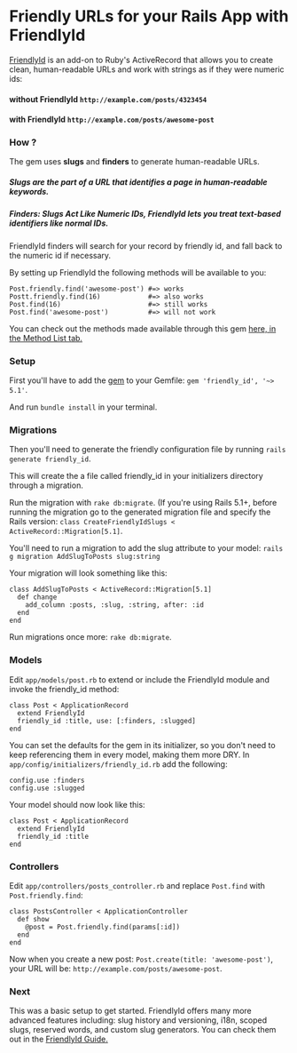 
# Friendly URLs for your Rails App with FriendlyId

[FriendlyId](https://github.com/norman/friendly_id) is an add-on to Ruby's ActiveRecord that allows you to create clean, human-readable URLs and work with strings as if they were numeric ids:

#### without FriendlyId  `http://example.com/posts/4323454`
#### with FriendlyId  `http://example.com/posts/awesome-post`

### How ?

The gem uses **slugs** and **finders** to generate human-readable URLs.
##### Slugs are the part of a URL that identifies a page in human-readable keywords.

##### Finders: Slugs Act Like Numeric IDs, FriendlyId lets you treat text-based identifiers like normal IDs.

FriendlyId finders will search for your record by friendly id, and fall back to the numeric id if necessary.

By setting up FriendlyId the following methods will be available to you:

```
Post.friendly.find('awesome-post') #=> works
Postt.friendly.find(16)            #=> also works
Post.find(16)                      #=> still works
Post.find('awesome-post')          #=> will not work
```

You can check out the methods made available through this gem [here, in the Method List tab.](http://norman.github.io/friendly_id/file.Guide.html)


### Setup

First you'll have to add the [gem](https://rubygems.org/gems/friendly_id/versions/5.2.3) to your Gemfile: `gem 'friendly_id', '~> 5.1'`.


And run `bundle install` in your terminal.

### Migrations

Then you'll need to generate the friendly configuration file by running `rails generate friendly_id`.

This will create the a file called friendly_id in your initializers directory through a migration.

Run the migration with `rake db:migrate`. (If you're using Rails 5.1+, before running the migration go to the generated migration file and specify the Rails version: `class CreateFriendlyIdSlugs < ActiveRecord::Migration[5.1]`.

You'll need to run a migration to add the slug attribute to your model: `rails g migration AddSlugToPosts slug:string`

Your migration will look something like this:

```
class AddSlugToPosts < ActiveRecord::Migration[5.1]
  def change
    add_column :posts, :slug, :string, after: :id
  end
end
```

Run migrations once more: `rake db:migrate`.

### Models

Edit `app/models/post.rb` to extend or include the FriendlyId module and invoke the friendly_id method:

```
class Post < ApplicationRecord
  extend FriendlyId
  friendly_id :title, use: [:finders, :slugged]
end
```

You can set the defaults for the gem in its initializer, so you don't need to keep referencing them in every model, making them more DRY. In `app/config/initializers/friendly_id.rb` add the following:

```
config.use :finders
config.use :slugged
```

Your model should now look like this:

```
class Post < ApplicationRecord
  extend FriendlyId
  friendly_id :title
end
```

### Controllers

Edit `app/controllers/posts_controller.rb` and replace `Post.find` with `Post.friendly.find`:

```
class PostsController < ApplicationController
  def show
    @post = Post.friendly.find(params[:id])
  end
end
```

Now when you create a new post: `Post.create(title: 'awesome-post')`, your URL will be: `http://example.com/posts/awesome-post`.


### Next

This was a basic setup to get started. FriendlyId offers many more advanced features including: slug history and versioning, i18n, scoped slugs, reserved words, and custom slug generators. You can check them out in the [FriendlyId Guide.](http://norman.github.io/friendly_id/file.Guide.html)
